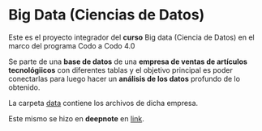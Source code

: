 # Big Data (Ciencias de Datos)
Este es el proyecto integrador del **curso** Big data (Ciencia de Datos) en el marco del programa Codo a Codo 4.0

Se parte de una **base de datos** de una **empresa de ventas de artículos tecnológiicos** con diferentes tablas y el objetivo principal es poder conectarlas para luego hacer un **análisis de los datos** profundo de lo obtenido.

La carpeta [data](https://github.com/LautaroOchotorena/Big-Data-Ciencias-de-Datos-Codo-a-Codo-4.0/tree/main/data) contiene los archivos de dicha empresa.

Este mismo se hizo en **deepnote** en [link](https://deepnote.com/@lautaro-ochotorena-d787/TP-Final-Integrador-d6184b2a-f349-406f-adc8-df2039bd5ffc).




